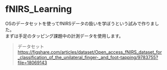 # fNIRS_Learning
OSのデータセットを使ってfNIRSデータの扱いを学ぼうという試みで作りました。<br>
まずは手足のタッピング課題中の計測データを使用します。

>データセット
><https://figshare.com/articles/dataset/Open_access_fNIRS_dataset_for_classification_of_the_unilateral_finger-_and_foot-tapping/9783755?file=18069143>
